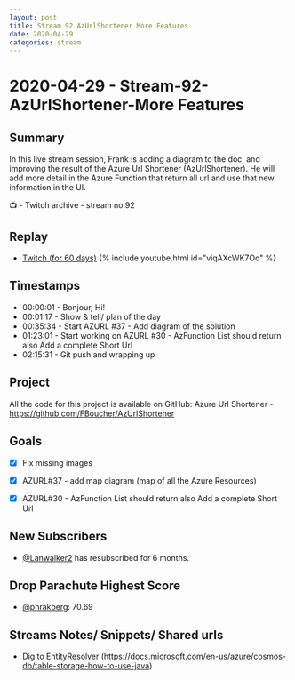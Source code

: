 ```yaml
---
layout: post
title: Stream 92 AzUrlShortener More Features
date: 2020-04-29
categories: stream
---
```



# 2020-04-29 - Stream-92-AzUrlShortener-More Features

## Summary

In this live stream session, Frank is adding a diagram to the doc, and improving the result of the Azure Url Shortener (AzUrlShortener). He will add more detail in the Azure Function that return all url and use that new information in the UI.

📺 - Twitch archive - stream no.92

## Replay


- [Twitch (for 60 days)](https://www.twitch.tv/videos/)
{% include youtube.html id="viqAXcWK7Oo" %}
<br/><!--more-->


## Timestamps


- 00:00:01 - Bonjour, Hi!
- 00:01:17 - Show & tell/ plan of the day
- 00:35:34 - Start AZURL #37 - Add diagram of the solution
- 01:23:01 - Start working on AZURL #30 - AzFunction List should return also Add a complete Short Url
- 02:15:31 - Git push and wrapping up


Project
-------

All the code for this project is available on GitHub: Azure Url Shortener - https://github.com/FBoucher/AzUrlShortener



Goals
-----

- [X] Fix missing images
- [X] AZURL#37 - add map diagram (map of all the Azure Resources) 
- [X] AZURL#30 - AzFunction List should return also Add a complete Short Url


New Subscribers
---------------

- [@Lanwalker2](https://www.twitch.tv/Lanwalker2)  has resubscribed for 6 months.



Drop Parachute Highest Score
----------------------------

- [@phrakberg](https://www.twitch.tv/phrakberg):  70.69



Streams Notes/ Snippets/ Shared urls
-----------------------------------

- Dig to EntityResolver (https://docs.microsoft.com/en-us/azure/cosmos-db/table-storage-how-to-use-java)

